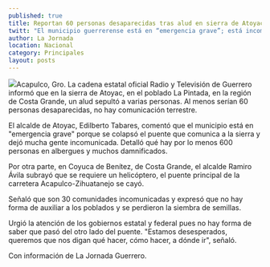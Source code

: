 ```yaml
---
published: true
title: Reportan 60 personas desaparecidas tras alud en sierra de Atoyac
twitt: "El municipio guerrerense está en “emergencia grave”; está incomunicado vía terrestre, hay 600 personas en albergues y muchos damnificados: edil"
author: La Jornada
location: Nacional
category: Principales
layout: posts
---
```


![](http://i.imgur.com/6uYPL4Dm.jpg)Acapulco, Gro. La cadena estatal oficial Radio y Televisión de Guerrero informó que en la sierra de Atoyac, en el poblado La Pintada, en la región de Costa Grande, un alud sepultó a varias personas. Al menos serían 60 personas desaparecidas, no hay comunicación terrestre.

El alcalde de Atoyac, Edilberto Tabares, comentó que el municipio está en "emergencia grave" porque se colapsó el puente que comunica a la sierra y dejó mucha gente incomunicada. Detalló qué hay por lo menos 600 personas en albergues y muchos damnificados.

Por otra parte, en Coyuca de Benítez, de Costa Grande, el alcalde Ramiro Ávila subrayó que se requiere un helicóptero, el puente principal de la carretera Acapulco-Zihuatanejo se cayó.

Señaló que son 30 comunidades incomunicadas y expresó que no hay forma de auxiliar a los poblados y se perdieron la siembra de semillas.

Urgió la atención de los gobiernos estatal y federal pues no hay forma de saber que pasó del otro lado del puente. "Estamos desesperados, queremos que nos digan qué hacer, cómo hacer, a dónde ir", señaló.

Con información de La Jornada Guerrero.
